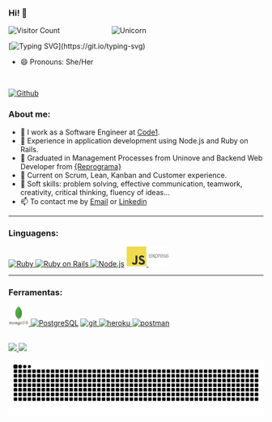 ### Hi! 👋

<img align="right" width=300px alt="Unicorn" src="https://media.giphy.com/media/3ohs4BSacFKI7A717y/giphy.gif" />


![Visitor Count](https://profile-counter.glitch.me/{xeniabarreto}/count.svg)

[![Typing SVG](https://readme-typing-svg.herokuapp.com?font=Architects+Daughter&color=7AF79A&size=30&lines=Welcome!;I'm+Xênia!;I'm+a+Software+Engineer.;I+live+in+Brazil!;Hello!!!)](https://git.io/typing-svg)



- 😄 Pronouns: She/Her

<br>

[![Github](https://img.shields.io/github/followers/xeniabarreto?label=Follow&style=social)](https://github.com/xeniabarreto)


<h3> About me: </h3>

- 🔭 I work as a Software Engineer at [Code1](https://code1.com.br/).
- 🌱 Experience in application development using Node.js and Ruby on Rails.
- 📰 Graduated in Management Processes from Uninove and Backend Web Developer from [{Reprograma}](https://reprograma.com.br/)  
- 👯 Current on Scrum, Lean, Kanban and Customer experience.
- 💬 Soft skills: problem solving, effective communication, teamwork, creativity, critical thinking, fluency of ideas...
- 📫 To contact me by [Email](xeniabarreto22@gmail.com) or [Linkedin](https://www.linkedin.com/in/xeniabarreto)

<!--  -->
<hr>
<h3 align=>Linguagens:</h3>
<p align=>  
    <a href="https://www.ruby-lang.org" target="_blank"> <img src="https://cdn.jsdelivr.net/gh/devicons/devicon/icons/ruby/ruby-original-wordmark.svg" alt="Ruby" width="40" height="40"/</a>
  <a href="https://rubyonrails.org" target="_blank"> <img src="https://cdn.jsdelivr.net/gh/devicons/devicon/icons/rails/rails-plain-wordmark.svg" alt="Ruby on Rails" width="40" height="40"/> </a>
  <a href="https://nodejs.org" target="_blank"><img src="https://cdn.jsdelivr.net/gh/devicons/devicon/icons/nodejs/nodejs-plain-wordmark.svg" alt="Node.js" width="40" height="40" /></a>
  <a href="https://developer.mozilla.org/en-US/docs/Web/JavaScript" target="_blank"> <img src="https://raw.githubusercontent.com/devicons/devicon/master/icons/javascript/javascript-original.svg" alt="javascript" width="40" height="40"/> </a>
  <a href="https://expressjs.com" target="_blank"> <img src="https://raw.githubusercontent.com/devicons/devicon/master/icons/express/express-original-wordmark.svg" alt="express" width="40" height="40"/> </a>

<hr>
<h3 align=>Ferramentas:</h3>
<p align=>  
  <a href="https://www.mongodb.com/" target="_blank"> <img src="https://raw.githubusercontent.com/devicons/devicon/master/icons/mongodb/mongodb-original-wordmark.svg" alt="mongodb" width="40" height="40"/> </a>
  <a href="https://www.postgresql.org" target="_blank"><img src="https://cdn.jsdelivr.net/gh/devicons/devicon/icons/postgresql/postgresql-original-wordmark.svg" alt="PostgreSQL" width="40" height="40" /></a>
  <a href="https://git-scm.com/" target="_blank"> <img src="https://www.vectorlogo.zone/logos/git-scm/git-scm-icon.svg" alt="git" width="40" height="40"/> </a> 
  <a href="https://heroku.com" target="_blank"> <img src="https://www.vectorlogo.zone/logos/heroku/heroku-icon.svg" alt="heroku" width="40" height="40"/> </a> 
  <a href="https://postman.com" target="_blank"> <img src="https://www.vectorlogo.zone/logos/getpostman/getpostman-icon.svg" alt="postman" width="40" height="40"/> </a> 
 </p>  

<br>

<div>
  <a href="https://beacons.ai/xeniabarreto">
  <img height="180em" src="https://github-readme-stats.vercel.app/api?username=xeniabarreto&show_icons=true&theme=dark&include_all_commits=true&count_private=true"/>
  <img height="180em" src="https://github-readme-stats.vercel.app/api/top-langs/?username=xeniabarreto&layout=compact&langs_count=16&theme=dark"/>
</div>
  
  
![Snake animation](https://github.com/xeniabarreto/xeniabarreto/blob/output/github-contribution-grid-snake.svg)
